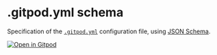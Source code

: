 # .gitpod.yml schema

Specification of the [`.gitpod.yml`](https://www.gitpod.io/docs/41_Config_Gitpod_File/) configuration file, using [JSON Schema](https://json-schema.org/).

[![Open in Gitpod](https://gitpod.io/button/open-in-gitpod.svg)](https://gitpod.io/#https://github.com/gitpod-io/gitpod-yml-schema/blob/master/gitpod-yml.schema.json)
